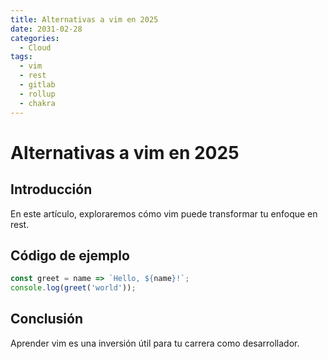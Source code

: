 ```yaml
---
title: Alternativas a vim en 2025
date: 2031-02-28
categories:
  - Cloud
tags:
  - vim
  - rest
  - gitlab
  - rollup
  - chakra
---
```


# Alternativas a vim en 2025

## Introducción

En este artículo, exploraremos cómo vim puede transformar tu enfoque en rest.

## Código de ejemplo

```javascript
const greet = name => `Hello, ${name}!`;
console.log(greet('world'));
```

## Conclusión

Aprender vim es una inversión útil para tu carrera como desarrollador.